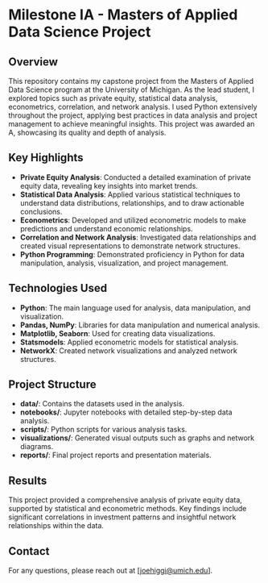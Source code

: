 # Milestone IA - Masters of Applied Data Science Project

## Overview
This repository contains my capstone project from the Masters of Applied Data Science program at the University of Michigan. As the lead student, I explored topics such as private equity, statistical data analysis, econometrics, correlation, and network analysis. I used Python extensively throughout the project, applying best practices in data analysis and project management to achieve meaningful insights. This project was awarded an A, showcasing its quality and depth of analysis.

## Key Highlights
- **Private Equity Analysis**: Conducted a detailed examination of private equity data, revealing key insights into market trends.
- **Statistical Data Analysis**: Applied various statistical techniques to understand data distributions, relationships, and to draw actionable conclusions.
- **Econometrics**: Developed and utilized econometric models to make predictions and understand economic relationships.
- **Correlation and Network Analysis**: Investigated data relationships and created visual representations to demonstrate network structures.
- **Python Programming**: Demonstrated proficiency in Python for data manipulation, analysis, visualization, and project management.

## Technologies Used
- **Python**: The main language used for analysis, data manipulation, and visualization.
- **Pandas, NumPy**: Libraries for data manipulation and numerical analysis.
- **Matplotlib, Seaborn**: Used for creating data visualizations.
- **Statsmodels**: Applied econometric models for statistical analysis.
- **NetworkX**: Created network visualizations and analyzed network structures.

## Project Structure
- **data/**: Contains the datasets used in the analysis.
- **notebooks/**: Jupyter notebooks with detailed step-by-step data analysis.
- **scripts/**: Python scripts for various analysis tasks.
- **visualizations/**: Generated visual outputs such as graphs and network diagrams.
- **reports/**: Final project reports and presentation materials.

## Results
This project provided a comprehensive analysis of private equity data, supported by statistical and econometric methods. Key findings include significant correlations in investment patterns and insightful network relationships within the data.

## Contact
For any questions, please reach out at [joehiggi@umich.edu].
